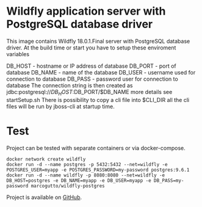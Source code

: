 # Wildfly application server with PostgreSQL database driver
This image contains Wildfly 18.0.1.Final server with PostgreSQL database driver. At the build time or start you have to setup these enviroment variables

DB_HOST - hostname or IP address of database
DB_PORT - port of database
DB_NAME - name of the database
DB_USER - username used for connection to database
DB_PASS - password user for connection to database The connection string is then created as jdbc:postgresql://$DB_HOST:$DB_PORT/$DB_NAME more details see startSetup.sh
There is possibility to copy a cli file into $CLI_DIR all the cli files will be run by jboss-cli at startup time.

# Test
Project can be tested with separate containers or via docker-compose.
```
docker network create wildfly
docker run -d --name postgres -p 5432:5432 --net=wildfly -e POSTGRES_USER=myapp -e POSTGRES_PASSWORD=my-password postgres:9.6.1
docker run -d --name wildfly -p 8080:8080 --net=wildfly -e DB_HOST=postgres -e DB_NAME=myapp -e DB_USER=myapp -e DB_PASS=my-password marcogutto/wildfly-postgres
```

Project is available on [GitHub](https://github.com/marcogutto/wildfly-postgres).
